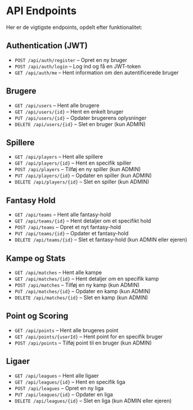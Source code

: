 #  API Endpoints

Her er de vigtigste endpoints, opdelt efter funktionalitet:

##  Authentication (JWT)
- `POST /api/auth/register` – Opret en ny bruger
- `POST /api/auth/login` – Log ind og få en JWT-token
- `GET /api/auth/me` – Hent information om den autentificerede bruger

##  Brugere
- `GET /api/users` – Hent alle brugere
- `GET /api/users/{id}` – Hent en enkelt bruger
- `PUT /api/users/{id}` – Opdater brugerens oplysninger
- `DELETE /api/users/{id}` – Slet en bruger (kun ADMIN)

##  Spillere
- `GET /api/players` – Hent alle spillere
- `GET /api/players/{id}` – Hent en specifik spiller
- `POST /api/players` – Tilføj en ny spiller (kun ADMIN)
- `PUT /api/players/{id}` – Opdater en spiller (kun ADMIN)
- `DELETE /api/players/{id}` – Slet en spiller (kun ADMIN)

##  Fantasy Hold
- `GET /api/teams` – Hent alle fantasy-hold
- `GET /api/teams/{id}` – Hent detaljer om et specifikt hold
- `POST /api/teams` – Opret et nyt fantasy-hold
- `PUT /api/teams/{id}` – Opdater et fantasy-hold
- `DELETE /api/teams/{id}` – Slet et fantasy-hold (kun ADMIN eller ejeren)

##  Kampe og Stats
- `GET /api/matches` – Hent alle kampe
- `GET /api/matches/{id}` – Hent detaljer om en specifik kamp
- `POST /api/matches` – Tilføj en ny kamp (kun ADMIN)
- `PUT /api/matches/{id}` – Opdater en kamp (kun ADMIN)
- `DELETE /api/matches/{id}` – Slet en kamp (kun ADMIN)

## Point og Scoring
- `GET /api/points` – Hent alle brugeres point
- `GET /api/points/{userId}` – Hent point for en specifik bruger
- `POST /api/points` – Tilføj point til en bruger (kun ADMIN)

## Ligaer
- `GET /api/leagues` – Hent alle ligaer
- `GET /api/leagues/{id}` – Hent en specifik liga
- `POST /api/leagues` – Opret en ny liga
- `PUT /api/leagues/{id}` – Opdater en liga
- `DELETE /api/leagues/{id}` – Slet en liga (kun ADMIN eller ejeren)
